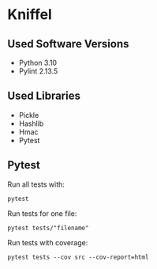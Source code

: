# Kniffel

## Used Software Versions
- Python 3.10
- Pylint 2.13.5

## Used Libraries
- Pickle
- Hashlib
- Hmac
- Pytest

## Pytest
Run all tests with:
```shell
pytest
```

Run tests for one file:
```shell
pytest tests/"filename"
```

Run tests with coverage:
```shell
pytest tests --cov src --cov-report=html
```

